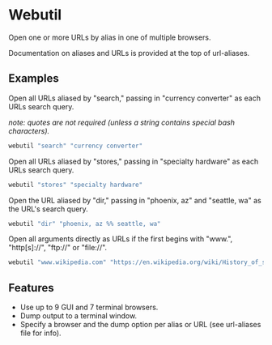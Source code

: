 
# Webutil

Open one or more URLs by alias in one of multiple browsers.

Documentation on aliases and URLs is provided at the top of url-aliases.

## Examples

Open all URLs aliased by "search," passing in "currency converter" as each URLs search query.

*note: quotes are not required (unless a string contains special bash characters).*

```bash
webutil "search" "currency converter"
```

Open all URLs aliased by "stores," passing in "specialty hardware" as each URLs search query.

```bash
webutil "stores" "specialty hardware"
```

Open the URL aliased by "dir," passing in "phoenix, az" and "seattle, wa" as the URL's search query.

```bash
webutil "dir" "phoenix, az %% seattle, wa"
```

Open all arguments directly as URLs if the first begins with "www.", "http[s]://", "ftp://" or "file://".

```bash
webutil "www.wikipedia.com" "https://en.wikipedia.org/wiki/History_of_science"
```

## Features

* Use up to 9 GUI and 7 terminal browsers.
* Dump output to a terminal window.
* Specify a browser and the dump option per alias or URL (see url-aliases file for info).
